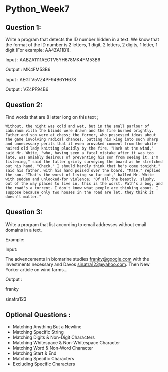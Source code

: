 # Python_Week7

## Question 1:

Write a program that detects the ID number hidden in a text. We know that the format of the ID number is 2 letters, 1 digit, 2 letters, 2 digits, 1 letter, 1 digit (For example: AA4ZA11B1).

Input : AABZA1111AEGTV5YH678MK4FM53B6

Output : MK4FM53B6

Input : AEGTV5VZ4PF94B6YH678

Output : VZ4PF94B6

## Question 2:
Find words that are 8 letter long on this text ;

`Without, the night was cold and wet, but in the small parlour of Laburnum villa the blinds were drawn and the fire burned brightly. Father and son were at chess; the former, who possessed ideas about the game involving radical chances, putting his king into such sharp and unnecessary perils that it even provoked comment from the white-haired old lady knitting placidly by the fire. "Hark at the wind," said Mr. White, "who, having seen a fatal mistake after it was too late, was amiably desirous of preventing his son from seeing it. I'm listening," said the latter grimly surveying the board as he stretched out his hand. "Check." I should hardly think that he's come tonight," said his father, with his hand poised over the board. "Mate," replied the son. "That's the worst of living so far out," balled Mr. White with sudden and unlooked-for violence; "Of all the beastly, slushy, out of the way places to live in, this is the worst. Path's a bog, and the road's a torrent. I don't know what people are thinking about. I suppose because only two houses in the road are let, they think it doesn't matter."`

## Question 3:
Write a program that list according to email addresses without email domains in a text.

Example:

Input:

The advencements in biomarine studies franky@google.com with the investments necessary and Davos sinatra123@yahoo.com. Then New Yorker article on wind farms...

Output :

franky

sinatra123

## Optional Questions :
- Matching Anything But a Newline
- Matching Specific String
- Matching Digits & Non-Digit Characters
- Matching Whitespace & Non-Whitespace Character
- Matching Word & Non-Word Character
- Matching Start & End
- Matching Specific Characters
- Excluding Specific Characters

